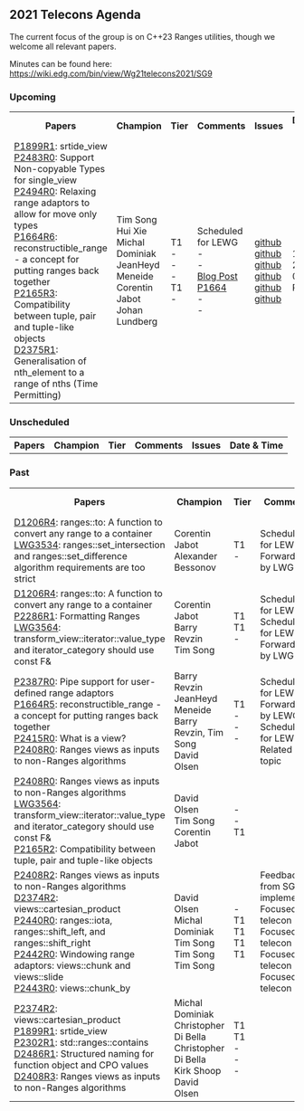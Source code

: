 ## 2021 Telecons Agenda

The current focus of the group is on C++23 Ranges utilities, though we welcome all relevant papers.

Minutes can be found here: https://wiki.edg.com/bin/view/Wg21telecons2021/SG9

### Upcoming

<table>
<tr>
<th>Papers
<th>Champion
<th>Tier
<th>Comments 
<th>Issues
<th>Date & Time

  
<tr>
<td><a href="https://isocpp.org/files/papers/P1899R1.html">P1899R1</a>: srtide_view
<br/><a href="https://wg21.link/p2483r0">P2483R0</a>: Support Non-copyable Types for single_view
<br/><a href="https://isocpp.org/files/papers/P2494R0.html">P2494R0</a>: Relaxing range adaptors to allow for move only types
<br/><a href="https://isocpp.org/files/papers/P1664R6.html">P1664R6</a>: reconstructible_range - a concept for putting ranges back together
<br/><a href="https://isocpp.org/files/papers/D2165R3.pdf">P2165R3</a>: Compatibility between tuple, pair and tuple-like objects
<br/><a href="https://isocpp.org/files/papers/D2375R1.pdf">D2375R1</a>: Generalisation of nth_element to a range of nths (Time Permitting)
<td>Tim Song
<br/>Hui Xie
<br/>Michal Dominiak
<br/>JeanHeyd Meneide
<br/>Corentin Jabot
<br/>Johan Lundberg
<td>T1
<br/>-
<br/>-
<br/>-
<br/>T1
<br/>-
<td>Scheduled for LEWG
<br/>-
<br/>-
<br/><a href="https://thephd.dev/ranges-split-final-frontier-reconstructible">Blog Post P1664</a>
<br/>-
<br/>-
<td><a href="http://wg21.link/P1899/github">github</a>
<br/><a href="http://wg21.link/P2483/github">github</a>
<br/><a href="http://wg21.link/P2494/github">github</a>
<br/><a href="http://wg21.link/P1664/github">github</a>
<br/><a href="http://wg21.link/P2165/github">github</a>
<br/><a href="http://wg21.link/P2375/github">github</a>
<td>12-20<br/> 09:30 Pacific
  
</table>
  
### Unscheduled

<table>
<tr>
<th>Papers
<th>Champion
<th>Tier
<th>Comments 
<th>Issues
<th>Date & Time

<!---
<tr>
<td><a href="https://wg21.link/P2164">P2164R5</a>: views::enumerate
<td>Corentin Jabot
<td>T1
<td>
<td><a href="http://wg21.link/p2164/github">github</a>
<td>
  
Deffered by LEWG
<br/><a href="https://cplusplus.github.io/LWG/issue3534">LWG3534</a>: ranges::set_intersection and ranges::set_difference algorithm requirements are too strict
<br/><a href="http://wg21.link/LWG3534/github">github</a>
-->

</table>

### Past

<table>
<tr>
<th>Papers
<th>Champion
<th>Tier
<th>Comments 
<th>Issues
<th>Date & Time

<tr>
<td><a href="https://isocpp.org/files/papers/D1206R4.pdf">D1206R4</a>: ranges::to: A function to convert any range to a container
<br/><a href="https://cplusplus.github.io/LWG/issue3534">LWG3534</a>: ranges::set_intersection and ranges::set_difference algorithm requirements are too strict
<td>Corentin Jabot
<br/>Alexander Bessonov
<td>T1
<br/>-
<td>Scheduled for LEWG
<br/>Forwarded by LWG
<td><a href="http://wg21.link/P1206/github">github</a>
<br/><a href="http://wg21.link/LWG3534/github">github</a>
<td>06-14<br/> 09:30 Pacific


<tr>
<td><a href="https://isocpp.org/files/papers/D1206R4.pdf">D1206R4</a>: ranges::to: A function to convert any range to a container
<br/><a href="https://wg21.link/P2286">P2286R1</a>: Formatting Ranges
<br/><a href="https://wg21.link/LWG3564">LWG3564</a>: transform_view::iterator<true>::value_type and iterator_category should use const F&
<td>Corentin Jabot
<br/>Barry Revzin
<br/>Tim Song
<td>T1
<br/>T1
<br/>-
<td>Scheduled for LEWG
<br/>Scheduled for LEWG
<br/>Forwarded by LWG
<td><a href="http://wg21.link/P1206/github">github</a>
<br/><a href="http://wg21.link/P2286/github">github</a>
<br/><a href="http://wg21.link/LWG3564/github">github</a>
<td>07-12<br/> 09:30 Pacific
  
<tr>
<td><a href="https://wg21.link/P2387">P2387R0</a>: Pipe support for user-defined range adaptors
<br/><a href="https://isocpp.org/files/papers/P1664R5.html">P1664R5</a>: reconstructible_range - a concept for putting ranges back together
<br/><a href="https://wg21.link/P2415">P2415R0</a>: What is a view?
<br/><a href="https://wg21.link/P2408">P2408R0</a>: Ranges views as inputs to non-Ranges algorithms
<td>Barry Revzin
<br/>JeanHeyd Meneide
<br/>Barry Revzin, Tim Song
<br/>David Olsen
<td>T1
<br/>-
<br/>-
<br/>-
<td>Scheduled for LEWG
<br/>Forwarded by LEWG
<br/>Scheduled for LEWG
<br/>Related topic
<td><a href="http://wg21.link/p2387/github">github</a>
<br/><a href="http://wg21.link/p1664/github">github</a>
<br/><a href="http://wg21.link/p2415/github">github</a>
<br/><a href="http://wg21.link/p2408/github">github</a>
<td>08-09<br/> 09:30 Pacific

<tr>
<td><a href="https://wg21.link/P2408">P2408R0</a>: Ranges views as inputs to non-Ranges algorithms
<br/><a href="https://wg21.link/LWG3564">LWG3564</a>: transform_view::iterator<true>::value_type and iterator_category should use const F&
<br/><a href="https://wg21.link/P2165">P2165R2</a>: Compatibility between tuple, pair and tuple-like objects
<td>David Olsen
<br/>Tim Song
<br/>Corentin Jabot
<td>-
<br/>-
<br/>T1
<td>
<td><a href="http://wg21.link/p2408/github">github</a>
<br/><a href="https://github.com/cplusplus/papers/issues/1052">github</a>
<br/><a href="http://wg21.link/p2165/github">github</a>
<td>09-13<br/> 09:30 Pacific

<tr>
<td><a href="https://isocpp.org/files/papers/P2408R2.html">P2408R2</a>: Ranges views as inputs to non-Ranges algorithms
<br/><a href="https://wiki.edg.com/pub/Wg21telecons2021/SG9/D2374R2.html">D2374R2</a>: views::cartesian_product
<br/><a href="http://wg21.link/p2440">P2440R0</a>: ranges::iota, ranges::shift_left, and ranges::shift_right
<br/><a href="http://wg21.link/p2442">P2442R0</a>: Windowing range adaptors: views::chunk and views::slide
<br/><a href="http://wg21.link/p2443">P2443R0</a>: views::chunk_by
<td>David Olsen
<br/>Michal Dominiak
<br/>Tim Song
<br/>Tim Song
<br/>Tim Song
<td>-
<br/>T1
<br/>T1
<br/>T1
<br/>T1
<td>Feedback from SG9 implemented
<br/>Focused telecon
<br/>Focused telecon
<br/>Focused telecon
<br/>Focused telecon
<td><a href="http://wg21.link/p2408/github">github</a>
<br/><a href="http://wg21.link/p2374/github">github</a>
<br/><a href="http://wg21.link/p2440/github">github</a>
<br/><a href="http://wg21.link/p2442/github">github</a>
<br/><a href="http://wg21.link/p2443/github">github</a>
<td>10-11<br/> 09:30 Pacific


<tr>
<td><a href="https://wiki.edg.com/pub/Wg21telecons2021/SG9/P2374R2.html">P2374R2</a>: views::cartesian_product
<br/><a href="https://isocpp.org/files/papers/P1899R1.html">P1899R1</a>: srtide_view
<br/><a href="https://isocpp.org/files/papers/P2302R1.html">P2302R1</a>: std::ranges::contains
<br/><a href="https://isocpp.org/files/papers/D2486R1">D2486R1</a>: Structured naming for function object and CPO values
<br/><a href="https://isocpp.org/files/papers/D2408R3.html">D2408R3</a>: Ranges views as inputs to non-Ranges algorithms
<td>Michal Dominiak
<br/>Christopher Di Bella
<br/>Christopher Di Bella
<br/>Kirk Shoop
<br/>David Olsen
<td>T1
<br/>T1
<br/>-
<br/>-
<br/>-
<td>
<td><a href="http://wg21.link/P2374/github">github</a>
<br/><a href="http://wg21.link/P1899/github">github</a>
<br/><a href="http://wg21.link/P2302/github">github</a>
<br/><a href="https://wiki.edg.com/bin/view/Wg21telecons2021/P2486">Wiki</a>
<br/><a href="http://wg21.link/P2408/github">github</a>
<td>11-08<br/> 09:30 Pacific

</table>
